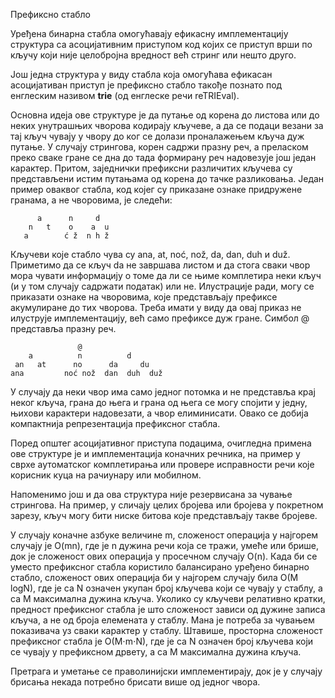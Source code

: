 Префиксно стабло

Уређена бинарна стабла омогућавају ефикасну имплементацију структура са асоцијативним приступом код којих се приступ врши по кључу који није целобројна вредност већ стринг или нешто друго. 

Још једна структура у виду стабла која омогућава ефикасан асоцијативан приступ је префиксно стабло такође познато под енглеским називом **trie** (од енглеске речи reTRIEval). 

Основна идеја ове структуре је да путање од корена до листова или до неких унутрашњих чворова кодирају кључеве, а да се подаци везани за тај кључ чувају у чвору до ког се долази проналажењем кључа дуж путање. У случају стрингова, корен садржи празну реч, а преласком преко сваке гране се дна до тада формирану реч надовезује још један карактер. Притом, заједнички префиксни различитих кључева су представљени истим путањама од корена до тачке разликовања. Један пример оваквог стабла, код којег су приказане ознаке придружене гранама, а не чворовима, је следећи:

```
      a      n     d
    n   t    o    a  u
   a        ć ž  n h ž
```

Кључеви које стабло чува су ana, at, noć, nož, da, dan, duh и duž. Приметимо да се кључ da не завршава листом и да стога сваки чвор мора чувати информацију о томе да ли се њиме комплетира неки кључ (и у том случају садржати податак) или не. Илустрације ради, могу се приказати ознаке на чворовима, које представљају префиксе акумулиране до тих чворова. Треба имати у виду да овај приказ не илуструје имплементацију, већ само префиксе дуж гране. Симбол @ представља празну реч.

```
               @
    a          n          d
 an   at      no      da     du
ana         noć nož  dan  duh  duž
```
У случају да неки чвор има само једног потомка и не представља крај неког кључа, грана до њега и грана од њега се могу спојити у једну, њихови карактери надовезати, а чвор елиминисати. Овако се добија компактнија репрезентација префиксног стабла.

Поред општег асоцијативног приступа подацима, очигледна примена ове структуре је и имплементација коначних речника, на пример у сврхе аутоматског комплетирања или провере исправности речи које корисник куца на рачиунару или мобилном.

Напоменимо још и да ова структура није резервисана за чување стрингова. На пример, у сличају целих бројева или бројева у покретном зарезу, кључ могу бити ниске битова које представљају такве бројеве.

У случају коначне азбуке величине m, сложеност операција у најгорем случају је O(mn), где је n дужина речи која се тражи, умеће или брише, док је сложеност ових операција у просечном случају O(n). Када би се уместо префиксног стабла користило балансирано уређено бинарно стабло, сложеност ових операција би у најгорем случају била O(M logN), где је са N означен укупан број кључева који се чувају у стаблу, а са M максимална дужина кључа. Уколико су кључеви релативно кратки, предност префиксног стабла је што сложеност зависи од дужине записа кључа, а не од броја елемената у стаблу. Мана је потреба за чувањем показивача уз сваки карактер у стаблу. Штавише, просторна сложеност префиксног стабла је O(M⋅m⋅N), где је са N означен број кључева који се чувају у префиксном дрвету, а са M максимална дужина кључа.

Претрага и уметање се праволинијски имплементирају, док је у случају брисања некада потребно брисати више од једног чвора.